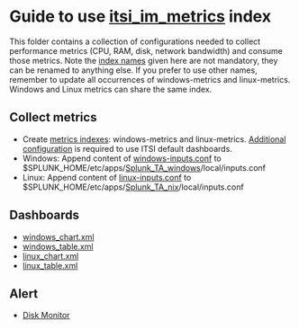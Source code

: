 # Guide to use [itsi_im_metrics](https://splunkbase.splunk.com/app/1841) index

This folder contains a collection of configurations needed to collect performance metrics (CPU, RAM, disk, network bandwidth) and consume those metrics. Note the [index names](./indexes.conf) given here are not mandatory, they can be renamed to anything else. If you prefer to use other names, remember to update all occurrences of windows-metrics and linux-metrics. Windows and Linux metrics can share the same index.

## Collect metrics

- Create [metrics indexes](./indexes.conf): windows-metrics and linux-metrics. [Additional configuration](https://docs.splunk.com/Documentation/ITSI/latest/Entity/CustomIndexes) is required to use ITSI default dashboards.
- Windows: Append content of [windows-inputs.conf](./windows-inputs.conf) to $SPLUNK_HOME/etc/apps/[Splunk_TA_windows](https://splunkbase.splunk.com/app/742)/local/inputs.conf
- Linux: Append content of [linux-inputs.conf](./linux-inputs.conf) to $SPLUNK_HOME/etc/apps/[Splunk_TA_nix](https://splunkbase.splunk.com/app/833)/local/inputs.conf

## Dashboards

- [windows_chart.xml](./windows_chart.xml)
- [windows_table.xml](./windows_table.xml)
- [linux_chart.xml](./linux_chart.xml)
- [linux_table.xml](./linux_table.xml)

## Alert

- [Disk Monitor](./savedsearches.conf)
